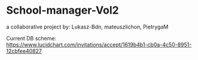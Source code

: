 # School-manager-Vol2
a collaborative project by: Lukasz-Bdn, mateuszlichon, PietrygaM


Current DB scheme:
https://www.lucidchart.com/invitations/accept/1619b4b1-cb0a-4c50-8951-12cbfee40827
